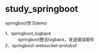 # study_springboot
springboot学习demo  

1、springboot_logback  
　　　springboot整合logback，发送错误邮件  
2、springboot-websocket-protobuf  
